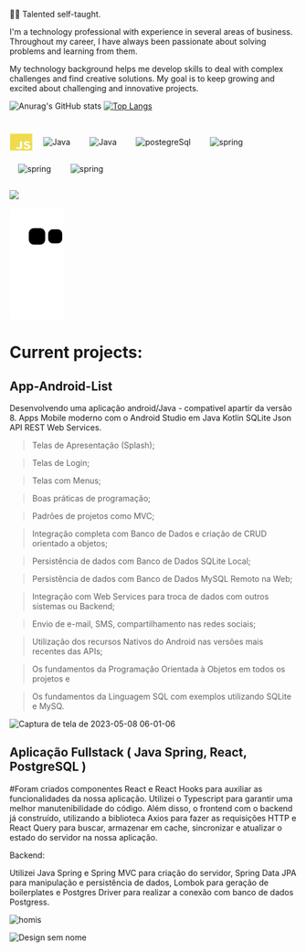 
<div>


🧑🔭  Talented self-taught.
  
  I'm a technology professional with experience in several areas of business. Throughout my career, I have always been passionate about solving problems and learning from them.

My technology background helps me develop skills to deal with complex challenges and find creative solutions. My goal is to keep growing and excited about challenging and innovative projects.



  
  ![Anurag's GitHub stats](https://github-readme-stats.vercel.app/api?username=Gismii&show_icons=true&theme=highcontrast)
[![Top Langs](https://github-readme-stats.vercel.app/api/top-langs/?username=Gismii&layout=compact)](https://github.com/Gismii/github-readme-stats)

  </div>
  
  
 
 
 <div style="display: inline_block"><br>
  <img align="center" alt="Rafa-Js" height="30" width="40" src="https://raw.githubusercontent.com/devicons/devicon/master/icons/javascript/javascript-plain.svg" >
  <img align="center" alt="Java" height="40" width="40" src="https://cdn.jsdelivr.net/gh/devicons/devicon/icons/java/java-original-wordmark.svg"vspace="15" hspace="15">
  <img align="center" alt="Java" height="40" width="40" src="https://cdn.jsdelivr.net/gh/devicons/devicon/icons/kotlin/kotlin-original.svg"vspace="15" hspace="15">
  <img align="center" alt="postegreSql" height="40" width="45" src="https://cdn.jsdelivr.net/gh/devicons/devicon/icons/postgresql/postgresql-plain-wordmark.svg"vspace="15" hspace="15">
  <img align="center" alt="spring" height="55" width="65" src="https://cdn.jsdelivr.net/gh/devicons/devicon/icons/spring/spring-original-wordmark.svg"vspace="15" hspace="15">
<img align="center" alt="spring" height="55" width="65" src="https://cdn.jsdelivr.net/gh/devicons/devicon/icons/docker/docker-original-wordmark.svg"vspace="15" hspace="15">
  <img align="center" alt="spring" height="55" width="65" src="https://cdn.jsdelivr.net/gh/devicons/devicon/icons/androidstudio/androidstudio-original.svg"vspace="15" hspace="15">
  </div>
  
  
  
  
  <div> 
  
  <a href="https://www.linkedin.com/in/gismi-guimar%C3%A3es-52216b169/" target="_blank"><img src="https://img.shields.io/badge/-LinkedIn-%230077B5?style=for-the-badge&logo=linkedin&logoColor=white" target="_blank"></a> 
 
  ![Snake animation](https://github.com/gismii/gismii/blob/output/github-contribution-grid-snake.svg)
 
</div>


# Current projects:

## App-Android-List
Desenvolvendo uma aplicação android/Java -  compativel apartir da versão 8.
Apps Mobile moderno com o Android Studio em Java Kotlin SQLite Json API REST Web Services.

> Telas de Apresentação (Splash);

>Telas de Login;

>Telas com Menus;

>Boas práticas de programação;

>Padrões de projetos como MVC;

>Integração completa com Banco de Dados e criação de CRUD orientado a objetos;

>Persistência de dados com Banco de Dados SQLite Local;

>Persistência de dados com Banco de Dados MySQL Remoto na Web;

>Integração com Web Services para troca de dados com outros sistemas ou Backend;

>Envio de e-mail, SMS, compartilhamento nas redes sociais;

>Utilização dos recursos Nativos do Android nas versões mais recentes das APIs;

>Os fundamentos da Programação Orientada à Objetos em todos os projetos e

>Os fundamentos da Linguagem SQL com exemplos utilizando SQLite e MySQ.

![Captura de tela de 2023-05-08 06-01-06](https://user-images.githubusercontent.com/97984496/236784725-365f124f-3c59-453a-9288-a57b70d4a482.png)
  
  
  
## Aplicação Fullstack ( Java Spring, React, PostgreSQL )

#Foram criados componentes React e React Hooks para auxiliar  as funcionalidades da nossa aplicação. Utilizei o Typescript para garantir uma melhor manutenibilidade do código. Além disso, o frontend com o backend já construído, utilizando a biblioteca Axios para fazer as requisições HTTP e React Query para buscar, armazenar em cache, sincronizar e atualizar o estado do servidor na nossa aplicação.

Backend:

Utilizei Java Spring e Spring MVC para criação do servidor, Spring Data JPA para manipulação e persistência de dados, Lombok para geração de boilerplates e Postgres Driver para realizar a conexão com banco de dados Postgress.

  
  ![homis](https://user-images.githubusercontent.com/97984496/236815273-f1f8bbc9-dd0e-4c98-b364-648a40bd3a80.png)

  ![Design sem nome](https://user-images.githubusercontent.com/97984496/236815287-eb1411f6-7991-495d-b0d8-c788a444f37d.png)

  


  

  
  
  

  

  



